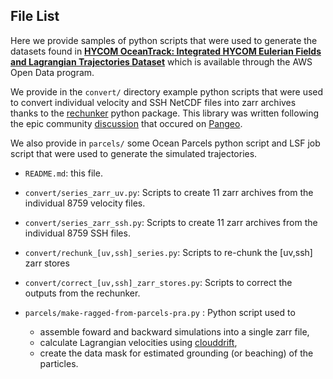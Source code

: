 ## File List

Here we provide samples of python scripts that were used to generate the datasets found in [**HYCOM OceanTrack:  Integrated HYCOM Eulerian Fields and Lagrangian Trajectories Dataset**](https://registry.opendata.aws/hycom-global-drifters/index.html) which is available through the AWS Open Data program. 

We provide in the `convert/` directory example python scripts that were used to convert individual velocity and SSH NetCDF files into zarr archives thanks to the [rechunker](https://github.com/pangeo-data/rechunker) python package. This library was written following the epic community [discussion](https://discourse.pangeo.io/t/best-practices-to-go-from-1000s-of-netcdf-files-to-analyses-on-a-hpc-cluster/588) that occured on [Pangeo](https://pangeo.io).

We also provide in `parcels/` some Ocean Parcels python script and LSF job script that were used to generate the simulated trajectories.

- `README.md`: this file.

- `convert/series_zarr_uv.py`: Scripts to create 11 zarr archives from the individual 8759 velocity files.

- `convert/series_zarr_ssh.py`: Scripts to create 11 zarr archives from the individual 8759 SSH files.

- `convert/rechunk_[uv,ssh]_series.py`: Scripts to re-chunk the [uv,ssh] zarr stores 

- `convert/correct_[uv,ssh]_zarr_stores.py`: Scripts to correct the outputs from the rechunker. 

- `parcels/make-ragged-from-parcels-pra.py` : Python script used to 
    - assemble foward and backward simulations into a single zarr file,
    - calculate Lagrangian velocities using [clouddrift](https://github.com/Cloud-Drift/clouddrift),
    - create the data mask for estimated grounding (or beaching) of the particles.
 
